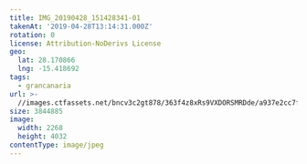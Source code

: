 ```yaml
---
title: IMG_20190428_151428341-01
takenAt: '2019-04-28T13:14:31.000Z'
rotation: 0
license: Attribution-NoDerivs License
geo:
  lat: 28.170866
  lng: -15.418692
tags:
  - grancanaria
url: >-
  //images.ctfassets.net/bncv3c2gt878/363f4z8xRs9VXDORSMRDde/a937e2cc7f58a7df2a0ad52aeb89a4ad/img_20190428_151428341-01_40936555573_o
size: 3844885
image:
  width: 2268
  height: 4032
contentType: image/jpeg
---
```


